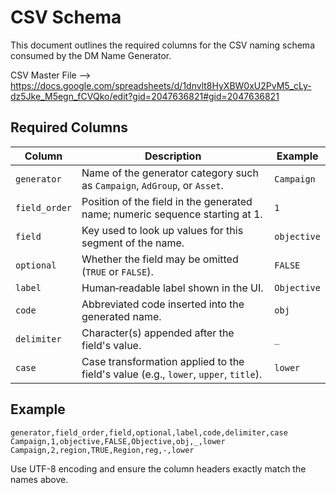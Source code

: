 # CSV Schema

This document outlines the required columns for the CSV naming schema consumed by the DM Name Generator.

CSV Master File
--> https://docs.google.com/spreadsheets/d/1dnvlt8HyXBW0xU2PvM5_cLy-dz5Jke_M5egn_fCVQko/edit?gid=2047636821#gid=2047636821 

## Required Columns

| Column | Description | Example |
| --- | --- | --- |
| `generator` | Name of the generator category such as `Campaign`, `AdGroup`, or `Asset`. | `Campaign` |
| `field_order` | Position of the field in the generated name; numeric sequence starting at 1. | `1` |
| `field` | Key used to look up values for this segment of the name. | `objective` |
| `optional` | Whether the field may be omitted (`TRUE` or `FALSE`). | `FALSE` |
| `label` | Human‑readable label shown in the UI. | `Objective` |
| `code` | Abbreviated code inserted into the generated name. | `obj` |
| `delimiter` | Character(s) appended after the field's value. | `_` |
| `case` | Case transformation applied to the field's value (e.g., `lower`, `upper`, `title`). | `lower` |

## Example

```
generator,field_order,field,optional,label,code,delimiter,case
Campaign,1,objective,FALSE,Objective,obj,_,lower
Campaign,2,region,TRUE,Region,reg,-,lower
```

Use UTF-8 encoding and ensure the column headers exactly match the names above.
